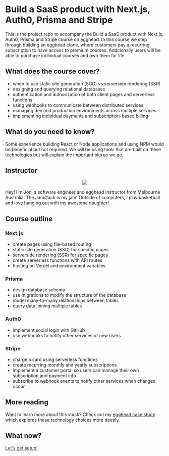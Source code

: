 # Build a SaaS product with Next.js, Auth0, Prisma and Stripe

This is the project repo to accompany the Build a SaaS product with Next.js, Auth0, Prisma and Stripe course on egghead. In this course we step through building an egghead clone, where customers pay a recurring subscription to have access to premium courses. Additionally users will be able to purchase individual courses and own them for life.

## What does the course cover?

- when to use static site generation (SGG) vs serverside rendering (SSR)
- designing and querying relational databases
- authentication and authorization of both client pages and serverless functions
- using webhooks to communicate between distributed services
- managing dev and production environments across multiple services
- implementing individual payments and subscription-based billing

## What do you need to know?

Some experience building React or Node applications and using NPM would be beneficial but not required. We will be using tools that are built on these technologies but will explain the important bits as we go.

## Instructor

<div align="center">
  <img src="https://avatars.githubusercontent.com/u/13792200?s=400&u=a4fe6e9e2a155e1f8e88cc261583c116d953d491&v=4" />
</div>

Hey! I'm Jon, a software engineer and egghead instructor from Melbourne Australia. The Jamstack is my jam! Outside of computers, I play basketball and love hanging out with my awesome daughter!

## Course outline

### Next.js

- create pages using file-based routing
- static site generation (SSG) for specific pages
- serverside rendering (SSR) for specific pages
- create serverless functions with API routes
- hosting on Vercel and environment variables

### Prisma

- design database schema
- use migrations to modify the structure of the database
- model many-to-many relationships between tables
- query data joining multiple tables

### Auth0

- implement social login with GitHub
- use webhooks to notify other services of new users

### Stripe

- charge a card using serverless functions
- create recurring monthly and yearly subscriptions
- implement a customer portal so users can manage their own subscription and payment info
- subscribe to webhook events to notify other services when changes occur

## More reading

Want to learn more about this stack? Check out my [egghead case study](https://egghead.io/blog/saas-app-with-nextjs-prisma-auth0-and-stripe) which explores these technology choices more deeply.

## What now?

[Let's get setup!](./lessons/00_getting_setup.md)
